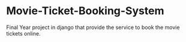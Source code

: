 # Movie-Ticket-Booking-System
Final Year project in django that provide the service to book the movie tickets online.

